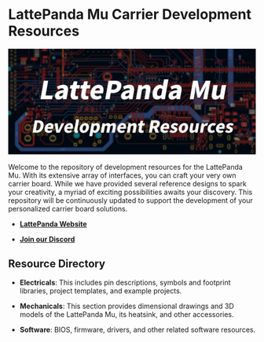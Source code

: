 # LattePanda Mu Carrier Development Resources

![cover](./cover.jpg)

Welcome to the repository of development resources for the LattePanda Mu. With its extensive array of interfaces, you can craft your very own carrier board. While we have provided several reference designs to spark your creativity, a myriad of exciting possibilities awaits your discovery. This repository will be continuously updated to support the development of your personalized carrier board solutions.

- [**LattePanda Website**](https://www.lattepanda.com/)

- [**Join our Discord**](https://discord.gg/RkSvc9g7eU)

## Resource Directory

- **Electricals**: This includes pin descriptions, symbols and footprint libraries, project templates, and example projects.

- **Mechanicals**: This section provides dimensional drawings and 3D models of the LattePanda Mu, its heatsink, and other accessories.

- **Software**: BIOS, firmware, drivers, and other related software resources.
